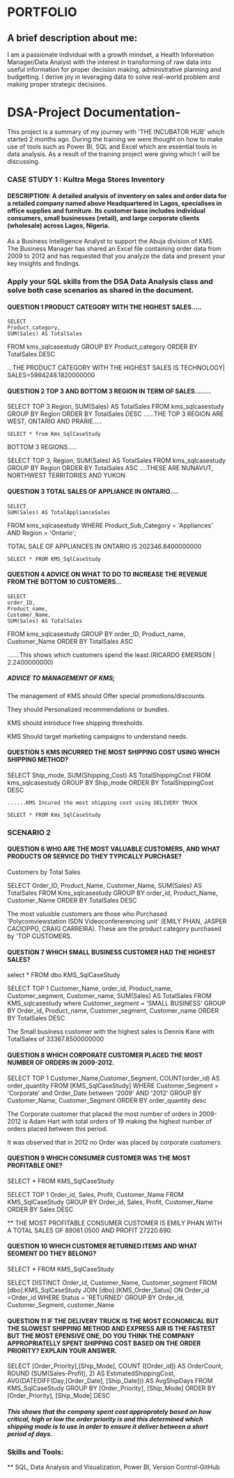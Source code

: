 # PORTFOLIO
## A brief description about me: 
I am a passionate individual with a growth mindset, a Health Information Manager/Data Analyst with the interest in transforming of raw data into useful information for proper decision making, administrative planning and budgetting. I derive joy in leveraging data to solve real-world problem and making proper  strategic decisions. 


# DSA-Project Documentation-
This project is a summary of my journey with 'THE INCUBATOR HUB' which started 2 months ago. During the training we were thought on how to make use of tools
such as Power BI, SQL and Excel which are essential tools in data analysis. As a result of the training project were giving which I will be discussing.


### CASE STUDY 1 :  Kultra Mega Stores Inventory 
#### DESCRIPTION: A detailed analysis of inventory on sales and order data for a retailed company named above Headquartered in Lagos, specialises in office supplies and furniture. Its customer base includes individual consumers, small businesses (retail), and large corporate clients (wholesale) across Lagos, Nigeria. 
As a Business Intelligence Analyst to support the Abuja division of KMS. The Business Manager has shared an Excel file containing order data from 2009 to 2012 and has requested that you analyze the data and present your key insights and findings. 
### Apply your SQL skills from the DSA Data Analysis class and solve both case scenarios as shared in the document.

#### QUESTION 1 PRODUCT CATEGORY WITH THE HIGHEST SALES.....

	SELECT 
    Product_category, 
    SUM(Sales) AS TotalSales
FROM 
    kms_sqlcasestudy
GROUP BY 
    Product_category
ORDER BY 
    TotalSales DESC

...THE PRODUCT CATEGORY WITH THE HIGHEST SALES IS TECHNOLOGY| SALES=5984248.1820000000

#### QUESTION 2 TOP 3 AND BOTTOM 3 REGION IN TERM OF SALES........

	
SELECT TOP 3 
    Region, 
    SUM(Sales) AS TotalSales
FROM
    kms_sqlcasestudy
GROUP BY 
    Region
ORDER BY 
     TotalSales DESC
	......THE TOP 3 REGION ARE WEST, ONTARIO AND PRARIE.....

	SELECT * from Kms_SqlCaseStudy

 BOTTOM 3 REGIONS.....

SELECT TOP 3,
    Region, 
    SUM(Sales) AS TotalSales
FROM
    kms_sqlcasestudy
GROUP BY 
    Region
ORDER BY 
     TotalSales ASC
	 ....THESE ARE NUNAVUT, NORTHWEST TERRITORIES AND YUKON

#### QUESTION 3 TOTAL SALES OF APPLIANCE IN ONTARIO....

	SELECT 
    SUM(Sales) AS TotalApplianceSales
FROM 
    kms_sqlcasestudy
WHERE 
    Product_Sub_Category = 'Appliances'
    AND Region = 'Ontario';

TOTAL SALE OF APPLIANCES IN ONTARIO IS 202346.8400000000
	
	SELECT * FROM KMS_SqlCaseStudy
 
#### QUESTION 4 ADVICE ON WHAT TO DO TO INCREASE THE REVENUE FROM THE BOTTOM 10 CUSTOMERS...


	SELECT 
    order_ID,
    Product_name,
	Customer_Name,
    SUM(Sales) AS TotalSales
FROM 
    kms_sqlcasestudy
GROUP BY 
    order_ID, Product_name, Customer_Name
ORDER BY 
    TotalSales ASC
	
.......This shows which customers spend the least.(RICARDO EMERSON | 2.2400000000)

##### ADVICE TO MANAGEMENT OF KMS;

The management of KMS should Offer special promotions/discounts.

They should Personalized recommendations or bundles.

KMS should introduce free shipping thresholds.

KMS Should target marketing campaigns to understand needs.

#### QUESTION 5 KMS INCURRED THE MOST SHIPPING COST USING WHICH SHIPPING METHOD?

SELECT 
    Ship_mode, 
    SUM(Shipping_Cost) AS TotalShippingCost
FROM 
    kms_sqlcasestudy
GROUP BY 
    Ship_mode
ORDER BY 
    TotalShippingCost DESC

	......KMS Incured the most shipping cost using DELIVERY TRUCK
	
	SELECT * FROM Kms_SqlCaseStudy
### SCENARIO 2

#### QUESTION 6 WHO ARE THE MOST VALUABLE CUSTOMERS, AND WHAT PRODUCTS OR SERVICE DO THEY TYPICALLY PURCHASE?
Customers by Total Sales

SELECT
Order_ID,
Product_Name,
Customer_Name,
SUM(Sales) AS TotalSales
FROM
Kms_sqlcasestudy
GROUP BY
order_id, Product_Name, Customer_Name
ORDER BY
TotalSales DESC

The most valusble customers are those who Purchased 'Polycomviewstation ISDN Videoconfererencing unit' (EMILY PHAN, JASPER CACIOPPO, CRAIG CARREIRA). These are the product category purchased by 'TOP CUSTOMERS.

#### QUESTION 7 WHICH SMALL BUSINESS CUSTOMER HAD THE HIGHEST SALES?

select * FROM dbo.KMS_SqlCaseStudy

SELECT TOP 1 Cuctomer_Name,
order_id,
Product_name,
Customer_segment,
Customer_name,
SUM(Sales) AS TotalSales
FROM
KMS_sqlcasestudy
where 
Customer_segment = 'SMALL BUSINESS'
GROUP BY
Order_id, Product_name, Customer_segment, Customer_name
ORDER BY
TotalSales DESC

The Small business customer with the highest sales is Dennis Kane with TotalSales of 33367.8500000000

#### QUESTION 8 WHICH CORPORATE CUSTOMER PLACED THE MOST NUMBER OF ORDERS IN 2009-2012.

SELECT TOP 1 Customer_Name,Customer_Segment,
COUNT(order_id) AS order_quantity
FROM
[KMS_SqlCaseStudy]
WHERE
Customer_Segment = 'Corporate' and Order_Date between '2009' AND '2012'
GROUP BY 
Customer_Name, Customer_Segment
ORDER BY
order_quantity desc


The Corporate customer that placed the most number of orders in 2009-2012 is Adam Hart with total orders of 19 making the highest number of orders placed between this period.

It was observed that in 2012 no Order was placed by corporate customers.

#### QUESTION 9 WHICH CONSUMER CUSTOMER WAS THE MOST PROFITABLE ONE?

SELECT * FROM KMS_SqlCaseStudy

SELECT TOP 1
Order_id,
Sales,
Profit,
Customer_Name
FROM
KMS_SqlCaseStudy
GROUP BY Order_id, Sales, Profit, Customer_Name
ORDER BY Sales DESC

** THE MOST PROFITABLE CONSUMER CUSTOMER IS EMILY PHAN WITH A TOTAL SALES OF 89061.0500 AND PROFIT 27220.690.

#### QUESTION 10 WHICH CUSTOMER RETURNED ITEMS AND WHAT SEGMENT DO THEY BELONG?

SELECT * FROM KMS_SqlCaseStudy


SELECT DISTINCT 
Order_id, Customer_Name,
Customer_segment
FROM
[dbo].KMS_SqlCaseStudy
JOIN
[dbo].[KMS_Order_Satus]
ON Order_id =Order_id
WHERE 
Status = 'RETURNED'
GROUP BY
Order_id,
Customer_Segment, customer_Name

#### QUESTION 11 IF THE DELIVERY TRUCK IS THE MOST ECONOMICAL BUT THE SLOWEST SHIPPING METHOD AND EXPRESS AIR IS THE FASTEST BUT THE MOST EPENSIVE ONE, DO YOU THINK THE COMPANY APPROPRIATELLY SPENT SHIPPING COST BASED ON THE ORDER PRIORITY? EXPLAIN YOUR ANSWER.

 SELECT
 [Order_Priority],[Ship_Mode],
 COUNT ([Order_id]) AS OrderCount,
 ROUND (SUM(Sales-Profit), 2) AS EstimatedShippingCost,
 AVG(DATEDIFF(Day,[Order_Date],
 [Ship_Date])) AS AvgShipDays 
 FROM
 KMS_SqlCaseStudy
 GROUP BY
 [Order_Priority], [Ship_Mode]
 ORDER BY
 [Order_Priority],
 [Ship_Mode] DESC

 ##### This  shows that the company spent cost approprately based on how critical, high or low the order priority is and this determined which shipping mode is to use in order to ensure it deliver between a short period of days.

### Skills and Tools:
** SQL,
Data Analysis and Visualization, 
Power BI,
Version Control-GitHub

  

	
